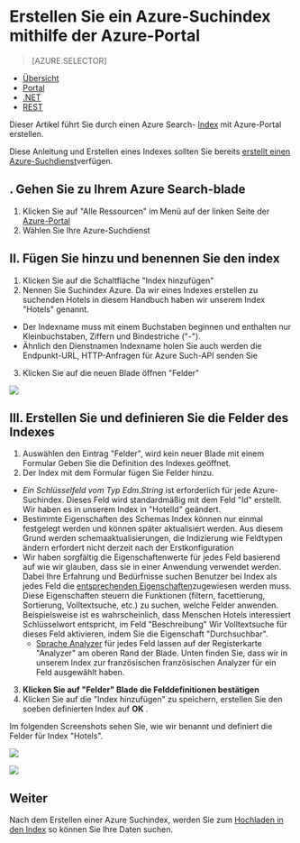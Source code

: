 <properties
    pageTitle="Ein Azure-Suchindex mithilfe der Azure-Portal erstellen | Microsoft Azure | Gehostete Cloud-Suchdienst"
    description="Erstellen eines Indexes mithilfe der Azure-Portal."
    services="search"
    manager="jhubbard"
    authors="ashmaka"
    documentationCenter=""/>

<tags
    ms.service="search"
    ms.devlang="NA"
    ms.workload="search"
    ms.topic="article"
    ms.tgt_pltfrm="na"
    ms.date="08/29/2016"
    ms.author="ashmaka"/>

# <a name="create-an-azure-search-index-using-the-azure-portal"></a>Erstellen Sie ein Azure-Suchindex mithilfe der Azure-Portal
> [AZURE.SELECTOR]
- [Übersicht](search-what-is-an-index.md)
- [Portal](search-create-index-portal.md)
- [.NET](search-create-index-dotnet.md)
- [REST](search-create-index-rest-api.md)

Dieser Artikel führt Sie durch einen Azure Search- [Index](search-what-is-an-index.md) mit Azure-Portal erstellen.

Diese Anleitung und Erstellen eines Indexes sollten Sie bereits [erstellt einen Azure-Suchdienst](search-create-service-portal.md)verfügen.


## <a name="i-go-to-your-azure-search-blade"></a>. Gehen Sie zu Ihrem Azure Search-blade
1. Klicken Sie auf "Alle Ressourcen" im Menü auf der linken Seite der [Azure-Portal](https://portal.azure.com/#blade/HubsExtension/BrowseResourceBlade/resourceType/Microsoft.Search%2FsearchServices)
2. Wählen Sie Ihre Azure-Suchdienst

## <a name="ii-add-and-name-your-index"></a>II. Fügen Sie hinzu und benennen Sie den index
1. Klicken Sie auf die Schaltfläche "Index hinzufügen"
2. Nennen Sie Suchindex Azure. Da wir eines Indexes erstellen zu suchenden Hotels in diesem Handbuch haben wir unserem Index "Hotels" genannt.
  * Der Indexname muss mit einem Buchstaben beginnen und enthalten nur Kleinbuchstaben, Ziffern und Bindestriche ("-").
  * Ähnlich den Dienstnamen Indexname holen Sie auch werden die Endpunkt-URL, HTTP-Anfragen für Azure Such-API senden Sie
3. Klicken Sie auf die neuen Blade öffnen "Felder"

![](./media/search-create-index-portal/add-index.png)


## <a name="iii-create-and-define-the-fields-of-your-index"></a>III. Erstellen Sie und definieren Sie die Felder des Indexes
1. Auswählen den Eintrag "Felder", wird kein neuer Blade mit einem Formular Geben Sie die Definition des Indexes geöffnet.
2. Der Index mit dem Formular fügen Sie Felder hinzu.

  * *Ein Schlüsselfeld vom Typ Edm.String* ist erforderlich für jede Azure-Suchindex. Dieses Feld wird standardmäßig mit dem Feld "Id" erstellt. Wir haben es in unserem Index in "HotelId" geändert.
  * Bestimmte Eigenschaften des Schemas Index können nur einmal festgelegt werden und können später aktualisiert werden. Aus diesem Grund werden schemaaktualisierungen, die Indizierung wie Feldtypen ändern erfordert nicht derzeit nach der Erstkonfiguration
  * Wir haben sorgfältig die Eigenschaftenwerte für jedes Feld basierend auf wie wir glauben, dass sie in einer Anwendung verwendet werden. Dabei Ihre Erfahrung und Bedürfnisse suchen Benutzer bei Index als jedes Feld die [entsprechenden Eigenschaften](https://msdn.microsoft.com/library/azure/dn798941.aspx)zugewiesen werden muss. Diese Eigenschaften steuern die Funktionen (filtern, facettierung, Sortierung, Volltextsuche, etc.) zu suchen, welche Felder anwenden. Beispielsweise ist es wahrscheinlich, dass Menschen Hotels interessiert Schlüsselwort entspricht, im Feld "Beschreibung" Wir Volltextsuche für dieses Feld aktivieren, indem Sie die Eigenschaft "Durchsuchbar".
    * [Sprache Analyzer](https://msdn.microsoft.com/en-us/library/azure/dn879793.aspx) für jedes Feld lassen auf der Registerkarte "Analyzer" am oberen Rand der Blade. Unten finden Sie, dass wir in unserem Index zur französischen französischen Analyzer für ein Feld ausgewählt haben.

3. **Klicken Sie auf "Felder" Blade die Felddefinitionen bestätigen**
4. Klicken Sie auf die "Index hinzufügen" zu speichern, erstellen Sie den soeben definierten Index auf **OK** .

Im folgenden Screenshots sehen Sie, wie wir benannt und definiert die Felder für Index "Hotels".

![](./media/search-create-index-portal/field-definitions.png)

![](./media/search-create-index-portal/set-analyzer.png)

## <a name="next"></a>Weiter
Nach dem Erstellen einer Azure Suchindex, werden Sie zum [Hochladen in den Index](search-what-is-data-import.md) so können Sie Ihre Daten suchen.
